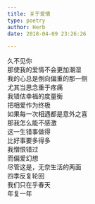 ```yaml
---  
title: 关于爱情  
type: poetry  
author: Herb  
date: 2018-04-09 23:26:26  

---  
```

久不见你  
那使我的爱情不会更加潮湿  
我的心总是倒向偏重的那一侧  
尤其当思念重于疼痛    
我错估幸福的度量衡  
把相爱作为终极  
如果每一次相遇都是意外之喜  
那我怎么能不感激    
这一生错事做得  
比好事要多得多  
我憎恨错过  
而偏爱幻想  
尽管这是，无奈生活的两面    
四季反复轮回  
我们只在乎春天  
年复一年